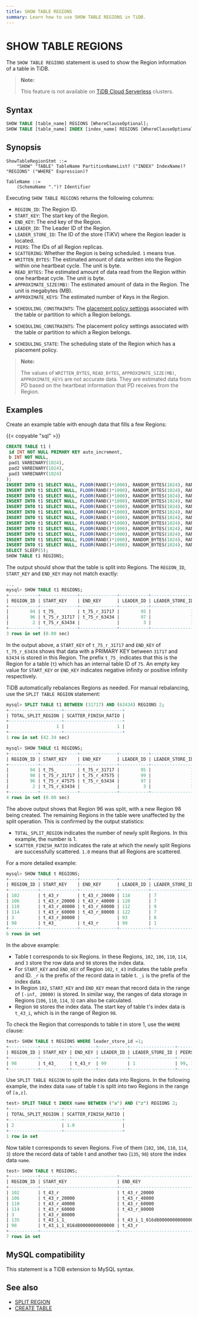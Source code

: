 ```yaml
---
title: SHOW TABLE REGIONS
summary: Learn how to use SHOW TABLE REGIONS in TiDB.
---
```


# SHOW TABLE REGIONS

The `SHOW TABLE REGIONS` statement is used to show the Region information of a table in TiDB.

> **Note:**
>
> This feature is not available on [TiDB Cloud Serverless](https://docs.tidb.io/tidbcloud/select-cluster-tier#tidb-cloud-serverless) clusters.

## Syntax

```sql
SHOW TABLE [table_name] REGIONS [WhereClauseOptional];
SHOW TABLE [table_name] INDEX [index_name] REGIONS [WhereClauseOptional];
```

## Synopsis

```ebnf+diagram
ShowTableRegionStmt ::=
    "SHOW" "TABLE" TableName PartitionNameList? ("INDEX" IndexName)? "REGIONS" ("WHERE" Expression)?

TableName ::=
    (SchemaName ".")? Identifier
```

Executing `SHOW TABLE REGIONS` returns the following columns:

* `REGION_ID`: The Region ID.
* `START_KEY`: The start key of the Region.
* `END_KEY`: The end key of the Region.
* `LEADER_ID`: The Leader ID of the Region.
* `LEADER_STORE_ID`: The ID of the store (TiKV) where the Region leader is located.
* `PEERS`: The IDs of all Region replicas.
* `SCATTERING`: Whether the Region is being scheduled. `1` means true.
* `WRITTEN_BYTES`: The estimated amount of data written into the Region within one heartbeat cycle. The unit is byte.
* `READ_BYTES`: The estimated amount of data read from the Region within one heartbeat cycle. The unit is byte.
* `APPROXIMATE_SIZE(MB)`: The estimated amount of data in the Region. The unit is megabytes (MB).
* `APPROXIMATE_KEYS`: The estimated number of Keys in the Region.

<CustomContent platform="tidb">

* `SCHEDULING_CONSTRAINTS`: The [placement policy settings](/placement-rules-in-sql.md) associated with the table or partition to which a Region belongs.

</CustomContent>

<CustomContent platform="tidb-cloud">

* `SCHEDULING_CONSTRAINTS`: The placement policy settings associated with the table or partition to which a Region belongs.

</CustomContent>

* `SCHEDULING_STATE`: The scheduling state of the Region which has a placement policy.

> **Note:**
>
> The values of `WRITTEN_BYTES`, `READ_BYTES`, `APPROXIMATE_SIZE(MB)`, `APPROXIMATE_KEYS` are not accurate data. They are estimated data from PD based on the heartbeat information that PD receives from the Region.

## Examples

Create an example table with enough data that fills a few Regions:

{{< copyable "sql" >}}

```sql
CREATE TABLE t1 (
 id INT NOT NULL PRIMARY KEY auto_increment,
 b INT NOT NULL,
 pad1 VARBINARY(1024),
 pad2 VARBINARY(1024),
 pad3 VARBINARY(1024)
);
INSERT INTO t1 SELECT NULL, FLOOR(RAND()*1000), RANDOM_BYTES(1024), RANDOM_BYTES(1024), RANDOM_BYTES(1024) FROM dual;
INSERT INTO t1 SELECT NULL, FLOOR(RAND()*1000), RANDOM_BYTES(1024), RANDOM_BYTES(1024), RANDOM_BYTES(1024) FROM t1 a JOIN t1 b JOIN t1 c LIMIT 10000;
INSERT INTO t1 SELECT NULL, FLOOR(RAND()*1000), RANDOM_BYTES(1024), RANDOM_BYTES(1024), RANDOM_BYTES(1024) FROM t1 a JOIN t1 b JOIN t1 c LIMIT 10000;
INSERT INTO t1 SELECT NULL, FLOOR(RAND()*1000), RANDOM_BYTES(1024), RANDOM_BYTES(1024), RANDOM_BYTES(1024) FROM t1 a JOIN t1 b JOIN t1 c LIMIT 10000;
INSERT INTO t1 SELECT NULL, FLOOR(RAND()*1000), RANDOM_BYTES(1024), RANDOM_BYTES(1024), RANDOM_BYTES(1024) FROM t1 a JOIN t1 b JOIN t1 c LIMIT 10000;
INSERT INTO t1 SELECT NULL, FLOOR(RAND()*1000), RANDOM_BYTES(1024), RANDOM_BYTES(1024), RANDOM_BYTES(1024) FROM t1 a JOIN t1 b JOIN t1 c LIMIT 10000;
INSERT INTO t1 SELECT NULL, FLOOR(RAND()*1000), RANDOM_BYTES(1024), RANDOM_BYTES(1024), RANDOM_BYTES(1024) FROM t1 a JOIN t1 b JOIN t1 c LIMIT 10000;
INSERT INTO t1 SELECT NULL, FLOOR(RAND()*1000), RANDOM_BYTES(1024), RANDOM_BYTES(1024), RANDOM_BYTES(1024) FROM t1 a JOIN t1 b JOIN t1 c LIMIT 10000;
INSERT INTO t1 SELECT NULL, FLOOR(RAND()*1000), RANDOM_BYTES(1024), RANDOM_BYTES(1024), RANDOM_BYTES(1024) FROM t1 a JOIN t1 b JOIN t1 c LIMIT 10000;
INSERT INTO t1 SELECT NULL, FLOOR(RAND()*1000), RANDOM_BYTES(1024), RANDOM_BYTES(1024), RANDOM_BYTES(1024) FROM t1 a JOIN t1 b JOIN t1 c LIMIT 10000;
INSERT INTO t1 SELECT NULL, FLOOR(RAND()*1000), RANDOM_BYTES(1024), RANDOM_BYTES(1024), RANDOM_BYTES(1024) FROM t1 a JOIN t1 b JOIN t1 c LIMIT 10000;
INSERT INTO t1 SELECT NULL, FLOOR(RAND()*1000), RANDOM_BYTES(1024), RANDOM_BYTES(1024), RANDOM_BYTES(1024) FROM t1 a JOIN t1 b JOIN t1 c LIMIT 10000;
SELECT SLEEP(5);
SHOW TABLE t1 REGIONS;
```

The output should show that the table is split into Regions. The `REGION_ID`, `START_KEY` and `END_KEY` may not match exactly:

```sql
...
mysql> SHOW TABLE t1 REGIONS;
+-----------+--------------+--------------+-----------+-----------------+-------+------------+---------------+------------+----------------------+------------------+------------------------+------------------+
| REGION_ID | START_KEY    | END_KEY      | LEADER_ID | LEADER_STORE_ID | PEERS | SCATTERING | WRITTEN_BYTES | READ_BYTES | APPROXIMATE_SIZE(MB) | APPROXIMATE_KEYS | SCHEDULING_CONSTRAINTS | SCHEDULING_STATE |
+-----------+--------------+--------------+-----------+-----------------+-------+------------+---------------+------------+----------------------+------------------+------------------------+------------------+
|        94 | t_75_        | t_75_r_31717 |        95 |               1 | 95    |          0 |             0 |          0 |                  112 |           207465 |                        |                  |
|        96 | t_75_r_31717 | t_75_r_63434 |        97 |               1 | 97    |          0 |             0 |          0 |                   97 |                0 |                        |                  |
|         2 | t_75_r_63434 |              |         3 |               1 | 3     |          0 |     269323514 |   66346110 |                  245 |           162020 |                        |                  |
+-----------+--------------+--------------+-----------+-----------------+-------+------------+---------------+------------+----------------------+------------------+------------------------+------------------+
3 rows in set (0.00 sec)
```

In the output above, a `START_KEY` of `t_75_r_31717` and `END_KEY` of `t_75_r_63434` shows that data with a PRIMARY KEY between `31717` and `63434` is stored in this Region. The prefix `t_75_` indicates that this is the Region for a table (`t`) which has an internal table ID of `75`. An empty key value for `START_KEY` or `END_KEY` indicates negative infinity or positive infinity respectively.

TiDB automatically rebalances Regions as needed. For manual rebalancing, use the `SPLIT TABLE REGION` statement:

```sql
mysql> SPLIT TABLE t1 BETWEEN (31717) AND (63434) REGIONS 2;
+--------------------+----------------------+
| TOTAL_SPLIT_REGION | SCATTER_FINISH_RATIO |
+--------------------+----------------------+
|                  1 |                    1 |
+--------------------+----------------------+
1 row in set (42.34 sec)

mysql> SHOW TABLE t1 REGIONS;
+-----------+--------------+--------------+-----------+-----------------+-------+------------+---------------+------------+----------------------+------------------+------------------------+------------------+
| REGION_ID | START_KEY    | END_KEY      | LEADER_ID | LEADER_STORE_ID | PEERS | SCATTERING | WRITTEN_BYTES | READ_BYTES | APPROXIMATE_SIZE(MB) | APPROXIMATE_KEYS | SCHEDULING_CONSTRAINTS | SCHEDULING_STATE |
+-----------+--------------+--------------+-----------+-----------------+-------+------------+---------------+------------+----------------------+------------------+------------------------+------------------+
|        94 | t_75_        | t_75_r_31717 |        95 |               1 | 95    |          0 |             0 |          0 |                  112 |           207465 |                        |                  |
|        98 | t_75_r_31717 | t_75_r_47575 |        99 |               1 | 99    |          0 |          1325 |          0 |                   53 |            12052 |                        |                  |
|        96 | t_75_r_47575 | t_75_r_63434 |        97 |               1 | 97    |          0 |          1526 |          0 |                   48 |                0 |                        |                  |
|         2 | t_75_r_63434 |              |         3 |               1 | 3     |          0 |             0 |   55752049 |                   60 |                0 |                        |                  |
+-----------+--------------+--------------+-----------+-----------------+-------+------------+---------------+------------+----------------------+------------------+------------------------+------------------+
4 rows in set (0.00 sec)
```

The above output shows that Region 96 was split, with a new Region 98 being created. The remaining Regions in the table were unaffected by the split operation. This is confirmed by the output statistics:

* `TOTAL_SPLIT_REGION` indicates the number of newly split Regions. In this example, the number is 1.
* `SCATTER_FINISH_RATIO` indicates the rate at which the newly split Regions are successfully scattered. `1.0` means that all Regions are scattered.

For a more detailed example:

```sql
mysql> SHOW TABLE t REGIONS;
+-----------+--------------+--------------+-----------+-----------------+---------------+------------+---------------+------------+----------------------+------------------+------------------------+------------------+
| REGION_ID | START_KEY    | END_KEY      | LEADER_ID | LEADER_STORE_ID | PEERS         | SCATTERING | WRITTEN_BYTES | READ_BYTES | APPROXIMATE_SIZE(MB) | APPROXIMATE_KEYS | SCHEDULING_CONSTRAINTS | SCHEDULING_STATE |
+-----------+--------------+--------------+-----------+-----------------+---------------+------------+---------------+------------+----------------------+------------------+------------------------+------------------+
| 102       | t_43_r       | t_43_r_20000 | 118       | 7               | 105, 118, 119 | 0          | 0             | 0          | 1                    | 0                |                        |                  |
| 106       | t_43_r_20000 | t_43_r_40000 | 120       | 7               | 107, 108, 120 | 0          | 23            | 0          | 1                    | 0                |                        |                  |
| 110       | t_43_r_40000 | t_43_r_60000 | 112       | 9               | 112, 113, 121 | 0          | 0             | 0          | 1                    | 0                |                        |                  |
| 114       | t_43_r_60000 | t_43_r_80000 | 122       | 7               | 115, 122, 123 | 0          | 35            | 0          | 1                    | 0                |                        |                  |
| 3         | t_43_r_80000 |              | 93        | 8               | 5, 73, 93     | 0          | 0             | 0          | 1                    | 0                |                        |                  |
| 98        | t_43_        | t_43_r       | 99        | 1               | 99, 100, 101  | 0          | 0             | 0          | 1                    | 0                |                        |                  |
+-----------+--------------+--------------+-----------+-----------------+---------------+------------+---------------+------------+----------------------+------------------+------------------------+------------------+
6 rows in set
```

In the above example:

* Table t corresponds to six Regions. In these Regions, `102`, `106`, `110`, `114`, and `3` store the row data and `98` stores the index data.
* For `START_KEY` and `END_KEY` of Region `102`, `t_43` indicates the table prefix and ID. `_r` is the prefix of the record data in table t. `_i` is the prefix of the index data.
* In Region `102`, `START_KEY` and `END_KEY` mean that record data in the range of `[-inf, 20000)` is stored. In similar way, the ranges of data storage in Regions (`106`, `110`, `114`, `3`) can also be calculated.
* Region `98` stores the index data. The start key of table t's index data is `t_43_i`, which is in the range of Region `98`.

To check the Region that corresponds to table t in store 1, use the `WHERE` clause:

```sql
test> SHOW TABLE t REGIONS WHERE leader_store_id =1;
+-----------+-----------+---------+-----------+-----------------+--------------+------------+---------------+------------+----------------------+------------------+------------------------+------------------+
| REGION_ID | START_KEY | END_KEY | LEADER_ID | LEADER_STORE_ID | PEERS        | SCATTERING | WRITTEN_BYTES | READ_BYTES | APPROXIMATE_SIZE(MB) | APPROXIMATE_KEYS | SCHEDULING_CONSTRAINTS | SCHEDULING_STATE |
+-----------+-----------+---------+-----------+-----------------+--------------+------------+---------------+------------+----------------------+------------------+------------------------+------------------+
| 98        | t_43_     | t_43_r  | 99        | 1               | 99, 100, 101 | 0          | 0             | 0          | 1                    | 0                |                        |                  |
+-----------+-----------+---------+-----------+-----------------+--------------+------------+---------------+------------+----------------------+------------------+------------------------+------------------+
```

Use `SPLIT TABLE REGION` to split the index data into Regions. In the following example, the index data `name` of table t is split into two Regions in the range of `[a,z]`.

```sql
test> SPLIT TABLE t INDEX name BETWEEN ("a") AND ("z") REGIONS 2;
+--------------------+----------------------+
| TOTAL_SPLIT_REGION | SCATTER_FINISH_RATIO |
+--------------------+----------------------+
| 2                  | 1.0                  |
+--------------------+----------------------+
1 row in set
```

Now table t corresponds to seven Regions. Five of them (`102`, `106`, `110`, `114`, `3`) store the record data of table t and another two (`135`, `98`) store the index data `name`.

```sql
test> SHOW TABLE t REGIONS;
+-----------+-----------------------------+-----------------------------+-----------+-----------------+---------------+------------+---------------+------------+----------------------+------------------+------------------------+------------------+
| REGION_ID | START_KEY                   | END_KEY                     | LEADER_ID | LEADER_STORE_ID | PEERS         | SCATTERING | WRITTEN_BYTES | READ_BYTES | APPROXIMATE_SIZE(MB) | APPROXIMATE_KEYS | SCHEDULING_CONSTRAINTS | SCHEDULING_STATE |
+-----------+-----------------------------+-----------------------------+-----------+-----------------+---------------+------------+---------------+------------+----------------------+------------------+------------------------+------------------+
| 102       | t_43_r                      | t_43_r_20000                | 118       | 7               | 105, 118, 119 | 0          | 0             | 0          | 1                    | 0                |                        |                  |
| 106       | t_43_r_20000                | t_43_r_40000                | 120       | 7               | 108, 120, 126 | 0          | 0             | 0          | 1                    | 0                |                        |                  |
| 110       | t_43_r_40000                | t_43_r_60000                | 112       | 9               | 112, 113, 121 | 0          | 0             | 0          | 1                    | 0                |                        |                  |
| 114       | t_43_r_60000                | t_43_r_80000                | 122       | 7               | 115, 122, 123 | 0          | 35            | 0          | 1                    | 0                |                        |                  |
| 3         | t_43_r_80000                |                             | 93        | 8               | 73, 93, 128   | 0          | 0             | 0          | 1                    | 0                |                        |                  |
| 135       | t_43_i_1_                   | t_43_i_1_016d80000000000000 | 139       | 2               | 138, 139, 140 | 0          | 35            | 0          | 1                    | 0                |                        |                  |
| 98        | t_43_i_1_016d80000000000000 | t_43_r                      | 99        | 1               | 99, 100, 101  | 0          | 0             | 0          | 1                    | 0                |                        |                  |
+-----------+-----------------------------+-----------------------------+-----------+-----------------+---------------+------------+---------------+------------+----------------------+------------------+------------------------+------------------+
7 rows in set
```

## MySQL compatibility

This statement is a TiDB extension to MySQL syntax.

## See also

* [SPLIT REGION](/sql-statements/sql-statement-split-region.md)
* [CREATE TABLE](/sql-statements/sql-statement-create-table.md)
